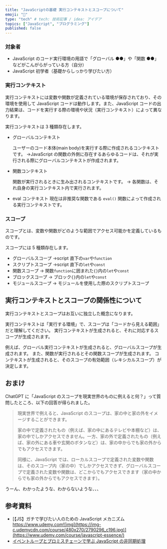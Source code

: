 ```yaml
---
title: "JavaScriptの基礎 実行コンテキストとスコープについて"
emoji: "👟"
type: "tech" # tech: 技術記事 / idea: アイデア
topics: ["JavaScript", "プログラミング"]
published: false
---
```


### 対象者

- JavaScript のコード実行環境の用語で「グローバル ●●」や「関数 ●●」などがこんがらがっている方（自分）
- JavaScript 初学者（基礎からしっかり学びたい方）

### 実行コンテキスト

実行コンテキストには変数や関数が定義されている環境が保存されており、その環境を使用して JavaScript コードは動作します。また、JavaScript コードの出力結果は、コードを実行する際の環境や状況（実行コンテキスト）によって異なります。

実行コンテキストは 3 種類存在します。

- グローバルコンテキスト

  ユーザーのコード本体(main body)を実行する際に作成されるコンテキストです。
  →JavaScript の関数の外側に存在するあらゆるコードは、それが実行される際にグローバルコンテキストが作成されます。

- 関数コンテキスト

  関数が実行されるときに生み出されるコンテキストです。
  → 各関数は、それ自身の実行コンテキスト内で実行されます。

- eval コンテキスト
  現在は非推奨な関数である `eval()` 関数によって作成される実行コンテキストです。

### スコープ

スコープとは、変数や関数がどのような範囲でアクセス可能かを定義しているものです。

スコープには 5 種類存在します。

- グローバルスコープ
  →script 直下の`var`や`function`
- スクリプトスコープ
  →script 直下の`let`や`const`
- 関数スコープ
  → 関数`function`に囲まれた`{}`内の`let`や`const`
- ブロックスコープ
  → ブロック`{}`内の`let`や`const`
- モジュールスコープ
  → モジュールを使用した際のスクリプトスコープ

## 実行コンテキストとスコープの関係性について

実行コンテキストとスコープはお互いに独立した概念になります。

実行コンテキストは「実行する環境」で、スコープは「コードから見える範囲」だと理解してください。
実行コンテキストが生成されると、それに対応するスコープが生成されます。

例えば、グローバル実行コンテキストが生成されると、グローバルスコープが生成されます。
また、関数が実行されるとその関数スコープが生成されます。
コンテキストが生成されると、そのスコープの有効範囲（レキシカルスコープ）が決定します。

## おまけ

ChatGPT に「JavaScript のスコープを現実世界のものに例えると何？」って質問したところ、以下の回答が得られました。

> 現実世界で例えると、JavaScript のスコープは、家の中と家の外をイメージすることができます。
>
> 家の中で定義されたもの（例えば、家の中にあるテレビや本棚など）は、家の中でしかアクセスできません。一方、家の外で定義されたもの（例えば、家の外にある車や玄関のボタンなど）は、家の中からでも家の外からでもアクセスできます。
>
> 同様に、JavaScript では、ローカルスコープで定義された変数や関数は、そのスコープ内（家の中）でしかアクセスできず、グローバルスコープで定義された変数や関数は、どこからでもアクセスできます（家の中からでも家の外からでもアクセスできます）。

うーん、わかったような、わからないような、、、

## 参考資料

- [【JS】ガチで学びたい人のための JavaScript メカニズム https://www.udemy.com![img](https://img-c.udemycdn.com/course/480x270/2790296_c196.jpg)](https://www.udemy.com/course/javascript-essence/)
- [イベントループとプロミスチェーンで学ぶ JavaScript の非同期処理](https://zenn.dev/estra/books/js-async-promise-chain-event-loop/viewer/b-epasync-callstack-execution-context)
